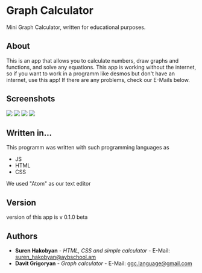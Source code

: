 # Graph Calculator

Mini Graph Calculator, written for educational purposes.

## About

This is an app that allows you to calculate numbers, draw graphs and functions, and solve any equations. This app is working without the internet, so if you want to work in a programm like desmos but don't have an internet, use this app! If there are any problems, check our E-Mails below.

## Screenshots

<img src="https://drive.google.com/uc?id=1_ay_Kz575PJkk8urCPBb3l4GX4OOuSy9">

<img src="https://drive.google.com/uc?id=1WffCAVEaWD18zHLERlCnNc4iUCKEVbY3">

<img src="https://drive.google.com/uc?id=1Me39HDO6b7cy4L1eHMpG4XaMXEhJtzQu">

<img src="https://drive.google.com/uc?id=1hfSaQIKjHDGq9j1W4gSAyggP4pDBRxeA">

## Written in...

This programm was written with such programming languages as
* JS
* HTML
* CSS

We used "Atom" as our text editor

## Version

version of this app is v 0.1.0 beta

## Authors

* **Suren Hakobyan** - *HTML, CSS and simple calculator* - E-Mail: suren_hakobyan@aybschool.am
* **Davit Grigoryan** - *Graph calculator* - E-Mail: ggc.language@gmail.com
